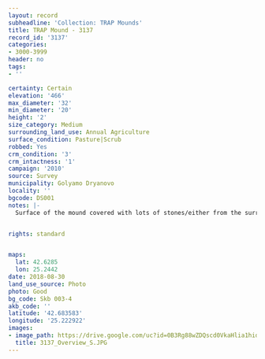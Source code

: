 ```yaml
---
layout: record
subheadline: 'Collection: TRAP Mounds'
title: TRAP Mound - 3137
record_id: '3137'
categories:
- 3000-3999
header: no
tags:
- ''

certainty: Certain
elevation: '466'
max_diameter: '32'
min_diameter: '20'
height: '2'
size_category: Medium
surrounding_land_use: Annual Agriculture
surface_condition: Pasture|Scrub
robbed: Yes
crm_condition: '3'
crm_intactness: '1'
campaign: '2010'
source: Survey
municipality: Golyamo Dryanovo
locality: ''
bgcode: DS001
notes: |-
  Surface of the mound covered with lots of stones/either from the surrounding pasture or from the mound.


rights: standard


maps:
  lat: 42.6285
  lon: 25.2442
date: 2018-08-30
land_use_source: Photo
photo: Good
bg_code: Skb 003-4
akb_code: ''
latitude: '42.683583'
longitude: '25.222922'
images:
- image_path: https://drive.google.com/uc?id=0B3Rg88wZDQscd0VkaHlia1hidVk
  title: 3137_Overview_S.JPG
---
```

